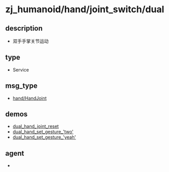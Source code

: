 
# zj_humanoid/hand/joint_switch/dual

## description
- 双手手掌关节运动


## type
- Service

## msg_type
- [hand/HandJoint](../../../../zj_humanoid_types.md#hand/HandJoint)

## demos
- [dual_hand_joint_reset](./dual_hand_joint_reset.yaml)
- [dual_hand_set_gesture_'two'](./dual_hand_set_gesture_'two'.yaml)
- [dual_hand_set_gesture_'yeah'](./dual_hand_set_gesture_'yeah'.yaml)


## agent
- 


